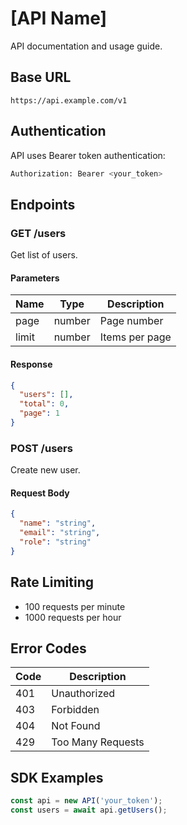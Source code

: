 # [API Name]

API documentation and usage guide.

## Base URL

```
https://api.example.com/v1
```

## Authentication

API uses Bearer token authentication:

```bash
Authorization: Bearer <your_token>
```

## Endpoints

### GET /users

Get list of users.

#### Parameters

| Name | Type | Description |
|------|------|-------------|
| page | number | Page number |
| limit | number | Items per page |

#### Response

```json
{
  "users": [],
  "total": 0,
  "page": 1
}
```

### POST /users

Create new user.

#### Request Body

```json
{
  "name": "string",
  "email": "string",
  "role": "string"
}
```

## Rate Limiting

- 100 requests per minute
- 1000 requests per hour

## Error Codes

| Code | Description |
|------|-------------|
| 401 | Unauthorized |
| 403 | Forbidden |
| 404 | Not Found |
| 429 | Too Many Requests |

## SDK Examples

```javascript
const api = new API('your_token');
const users = await api.getUsers();
``` 